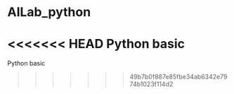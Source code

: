 # AILab_python

<<<<<<< HEAD
Python basic 
=======
Python basic
>>>>>>> 49b7b0f887e85fbe34ab6342e7974b1023f114d2
